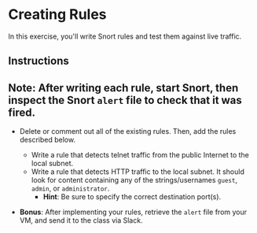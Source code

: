 # Creating Rules
In this exercise, you'll write Snort rules and test them against live traffic.

## Instructions
**Note**: After writing each rule, start Snort, then inspect the Snort `alert` file to check that it was fired.
---
- Delete or comment out all of the existing rules. Then, add the rules described below.
  - Write a rule that detects telnet traffic from the public Internet to the local subnet.
  - Write a rule that detects HTTP traffic to the local subnet. It should look for content containing any of the strings/usernames `guest`, `admin`, or `administrator`.
    - **Hint**: Be sure to specify the correct destination port(s).

- **Bonus**: After implementing your rules, retrieve the `alert` file from your VM, and send it to the class via Slack.
